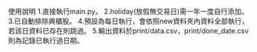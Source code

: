 使用說明
1.直接執行main.py。
2.holiday(放假無交易日)需一年一度自行添加。
3.已自動排除興櫃股。
4.預設為每日執行，會依照new資料夾內資料全部執行，若該日資料已存在則跳過。
5.輸出資料於print/data.csv，print/done_date.csv則為記錄已執行過日期。